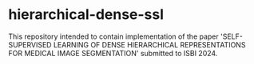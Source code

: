 # hierarchical-dense-ssl
This repository intended to contain implementation of the paper 'SELF-SUPERVISED LEARNING OF DENSE HIERARCHICAL REPRESENTATIONS FOR MEDICAL IMAGE SEGMENTATION' submitted to ISBI 2024.
